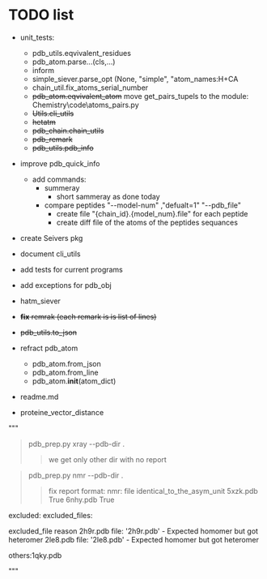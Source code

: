 # TODO list
* unit_tests:
    * pdb_utils.eqvivalent_residues
    * pdb_atom.parse...(cls,...)
    * inform
    * simple_siever.parse_opt (None, "simple", "atom_names:H+CA
    * chain_util.fix_atoms_serial_number
    * ~~pdb_atom.eqvivalent_atom~~ 
        move get_pairs_tupels to the module: 
            Chemistry\code\atoms_pairs.py
    * ~~Utils.cli_utils~~
    * ~~hetatm~~
    * ~~pdb_chain.chain_utils~~
    * ~~pdb_remark~~
    * ~~pdb_utils.pdb_info~~
* improve pdb_quick_info
    * add commands:
        * summeray
            - short sammeray as done today
        * compare peptides
                "--model-num" ,"defualt=1"
                "--pdb_file"
            - create file "{chain_id}.{model_num}.file" for each peptide
            - create diff file of the atoms of the peptides sequances



* create Seivers pkg
* document cli_utils
* add tests for current programs   
* add exceptions for pdb_obj
* hatm_siever
* ~~**fix** remrak (each remark is is list of lines)~~
* ~~pdb_utils.to_json~~
* refract pdb_atom
    * pdb_atom.from_json
    * pdb_atom.from_line
    * pdb_atom.__init__(atom_dict)
* readme.md
* proteine_vector_distance


"""
> pdb_prep.py xray --pdb-dir .
>> we get only other dir with no report

> pdb_prep.py nmr --pdb-dir .
>> fix report format:
nmr:
file                      identical_to_the_asym_unit
5xzk.pdb                  True
6nhy.pdb                  True

excluded:
excluded_files:

excluded_file            reason
2h9r.pdb                  file: '2h9r.pdb' -  Expected homomer but got heteromer
2le8.pdb                  file: '2le8.pdb' -  Expected homomer but got heteromer

others:1qky.pdb


"""
